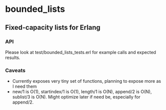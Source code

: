 
# bounded_lists

## Fixed-capacity lists for Erlang

### API
Please look at test/bounded_lists_tests.erl for example calls and expected results.

### Caveats
* Currently exposes very tiny set of functions, planning to expose more as I need them
* new/1 is O(1), startindex/1 is O(1), length/1 is O(N), append/2 is O(N), sublist/3 is O(N). Might optimize later if need be, especially for append/2.

